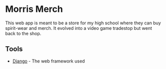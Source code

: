 # Morris Merch

This web app is meant to be a store for my high school where they can buy spirit-wear and merch. It evolved into a video game tradestop
but went back to the shop.

## Tools

* [Django](https://www.djangoproject.com/) - The web framework used
